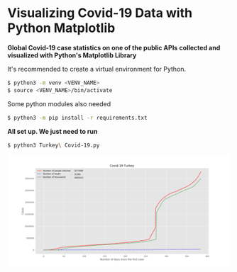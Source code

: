 # Visualizing Covid-19 Data with Python Matplotlib

**Global Covid-19 case statistics on one of the public APIs**
**collected and visualized with Python's Matplotlib Library**

It's recommended to create a virtual environment for Python.

```bash
$ python3 -m venv <VENV_NAME>
$ source <VENV_NAME>/bin/activate
```


Some python modules also needed


```bash
$ python3 -m pip install -r requirements.txt
```

**All set up. We just need to run** 

```bash
$ python3 Turkey\ Covid-19.py
```
![](TurkeyCovid-19.png)
